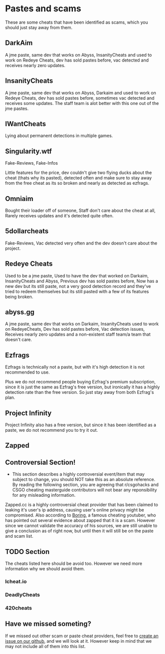 # Pastes and scams

These are some cheats that have been identified as scams, which you should just stay away from them.

## DarkAim

A jme paste, same dev that works on Abyss, InsanityCheats and used to work on Redeye Cheats, dev has sold pastes before, vac detected and receives nearly zero updates.

## InsanityCheats

A jme paste, same dev that works on Abyss, Darkaim and used to work on Redeye Cheats, dev has sold pastes before, sometimes vac detected and receives some updates. The staff team is alot better with this one out of the jme pastes.

## IWantCheats

Lying about permanent detections in multiple games.

## Singularity.wtf

Fake-Reviews, Fake-Infos

Little features for the price, dev couldn't give two flying ducks about the cheat (thats why its pasted), detected often and make sure to stay away from the free cheat as its so broken and nearly as detected as ezfrags.

## Omniaim

Bought their loader off of someone, Staff don't care about the cheat at all, Rarely receives updates and it's detected quite often.

## 5dollarcheats

Fake-Reviews, Vac detected very often and the dev doesn't care about the project.

## Redeye Cheats

Used to be a jme paste, Used to have the dev that worked on Darkaim, InsanityCheats and Abyss, Previous dev has sold pastes before, Now has a new dev but its still paste, not a very good detection record and they've tried to redeem themselves but its still pasted with a few of its features being broken.

## abyss.gg

A jme paste, same dev that works on Darkaim, InsanityCheats used to work on RedeyeCheats, Dev has sold pastes before, Vac detection issues, Receives nearly zero updates and a non-existent staff team/a team that doesn't care.

## Ezfrags

Ezfrags is technically not a paste, but with it's high detection it is not recommended to use.

Plus we do not recommend people buying Ezfrag's premium subscription, since it is just the same as Ezfrag's free version, but ironically it has a highly detection rate than the free version. So just stay away from both Ezfrag's plan.

## Project Infinity

Project Infinity also has a free version, but since it has been identified as a paste, we do not recommend you to try it out.

## Zapped

## Controversial Section!

* This section describes a highly controversial event/item that may subject to change, you should NOT take this as an absolute reference. By reading the following section, you are agreeing that r/csgohacks and CSGO cheating masterguide contributors will not bear any reponsibility for any misleading information.

Zapped.cc is a highly controversial cheat provider that has been claimed to leaking it's user's ip address, causing user's online privacy might be compromised. Also according to [Boring](pastes-and-scams.md), a famous cheating youtuber, who has pointed out several evidence about zapped that it is a scam. However since we cannot validate the accuracy of his sources, we are still unable to give a conclusion as of right now, but until then it will still be on the paste and scam list.

## TODO Section
The cheats listed here should be avoid too. However we need more information why we should avoid them.

### Icheat.io

### DeadlyCheats

### 420cheats

## Have we missed someting?

If we missed out other scam or paste cheat providers, feel free to [create an issue on our github](https://github.com/csgohacks/master-guide/issues), and we will look at it. However keep in mind that we may not include all of them into this list.
